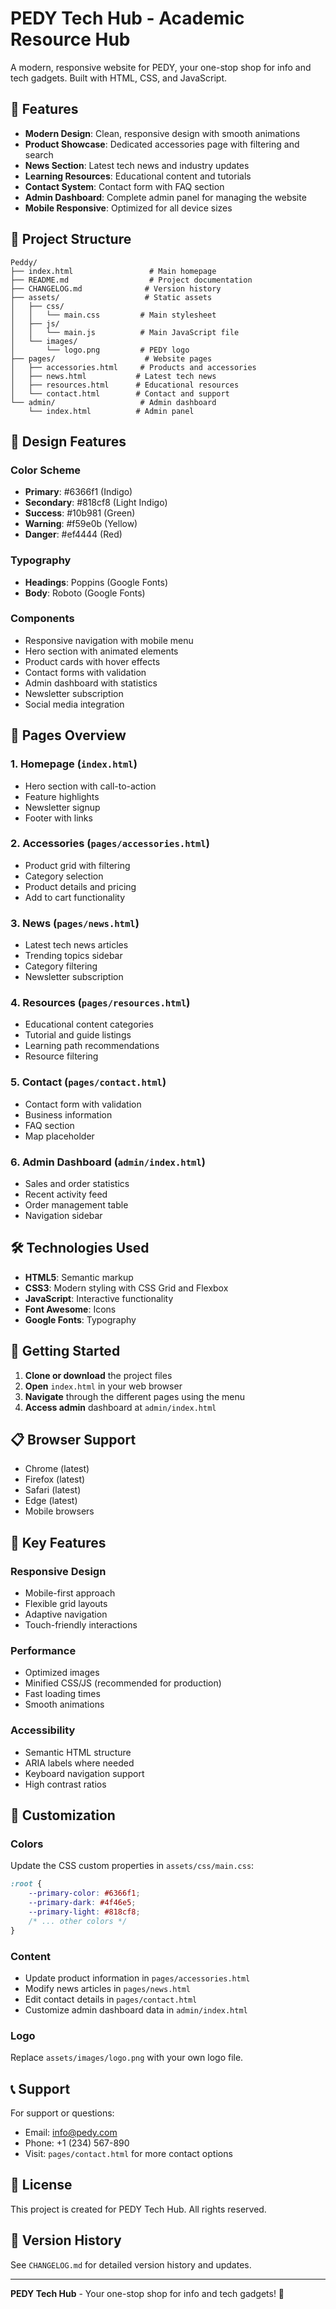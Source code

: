 # PEDY Tech Hub - Academic Resource Hub

A modern, responsive website for PEDY, your one-stop shop for info and tech gadgets. Built with HTML, CSS, and JavaScript.

## 🚀 Features

- **Modern Design**: Clean, responsive design with smooth animations
- **Product Showcase**: Dedicated accessories page with filtering and search
- **News Section**: Latest tech news and industry updates
- **Learning Resources**: Educational content and tutorials
- **Contact System**: Contact form with FAQ section
- **Admin Dashboard**: Complete admin panel for managing the website
- **Mobile Responsive**: Optimized for all device sizes

## 📁 Project Structure

```
Peddy/
├── index.html                 # Main homepage
├── README.md                  # Project documentation
├── CHANGELOG.md              # Version history
├── assets/                   # Static assets
│   ├── css/
│   │   └── main.css         # Main stylesheet
│   ├── js/
│   │   └── main.js          # Main JavaScript file
│   └── images/
│       └── logo.png         # PEDY logo
├── pages/                    # Website pages
│   ├── accessories.html     # Products and accessories
│   ├── news.html           # Latest tech news
│   ├── resources.html      # Educational resources
│   └── contact.html        # Contact and support
└── admin/                   # Admin dashboard
    └── index.html          # Admin panel
```

## 🎨 Design Features

### Color Scheme
- **Primary**: #6366f1 (Indigo)
- **Secondary**: #818cf8 (Light Indigo)
- **Success**: #10b981 (Green)
- **Warning**: #f59e0b (Yellow)
- **Danger**: #ef4444 (Red)

### Typography
- **Headings**: Poppins (Google Fonts)
- **Body**: Roboto (Google Fonts)

### Components
- Responsive navigation with mobile menu
- Hero section with animated elements
- Product cards with hover effects
- Contact forms with validation
- Admin dashboard with statistics
- Newsletter subscription
- Social media integration

## 📱 Pages Overview

### 1. Homepage (`index.html`)
- Hero section with call-to-action
- Feature highlights
- Newsletter signup
- Footer with links

### 2. Accessories (`pages/accessories.html`)
- Product grid with filtering
- Category selection
- Product details and pricing
- Add to cart functionality

### 3. News (`pages/news.html`)
- Latest tech news articles
- Trending topics sidebar
- Category filtering
- Newsletter subscription

### 4. Resources (`pages/resources.html`)
- Educational content categories
- Tutorial and guide listings
- Learning path recommendations
- Resource filtering

### 5. Contact (`pages/contact.html`)
- Contact form with validation
- Business information
- FAQ section
- Map placeholder

### 6. Admin Dashboard (`admin/index.html`)
- Sales and order statistics
- Recent activity feed
- Order management table
- Navigation sidebar

## 🛠️ Technologies Used

- **HTML5**: Semantic markup
- **CSS3**: Modern styling with CSS Grid and Flexbox
- **JavaScript**: Interactive functionality
- **Font Awesome**: Icons
- **Google Fonts**: Typography

## 🚀 Getting Started

1. **Clone or download** the project files
2. **Open** `index.html` in your web browser
3. **Navigate** through the different pages using the menu
4. **Access admin** dashboard at `admin/index.html`

## 📋 Browser Support

- Chrome (latest)
- Firefox (latest)
- Safari (latest)
- Edge (latest)
- Mobile browsers

## 🎯 Key Features

### Responsive Design
- Mobile-first approach
- Flexible grid layouts
- Adaptive navigation
- Touch-friendly interactions

### Performance
- Optimized images
- Minified CSS/JS (recommended for production)
- Fast loading times
- Smooth animations

### Accessibility
- Semantic HTML structure
- ARIA labels where needed
- Keyboard navigation support
- High contrast ratios

## 🔧 Customization

### Colors
Update the CSS custom properties in `assets/css/main.css`:
```css
:root {
    --primary-color: #6366f1;
    --primary-dark: #4f46e5;
    --primary-light: #818cf8;
    /* ... other colors */
}
```

### Content
- Update product information in `pages/accessories.html`
- Modify news articles in `pages/news.html`
- Edit contact details in `pages/contact.html`
- Customize admin dashboard data in `admin/index.html`

### Logo
Replace `assets/images/logo.png` with your own logo file.

## 📞 Support

For support or questions:
- Email: info@pedy.com
- Phone: +1 (234) 567-890
- Visit: `pages/contact.html` for more contact options

## 📄 License

This project is created for PEDY Tech Hub. All rights reserved.

## 🔄 Version History

See `CHANGELOG.md` for detailed version history and updates.

---

**PEDY Tech Hub** - Your one-stop shop for info and tech gadgets! 🚀 